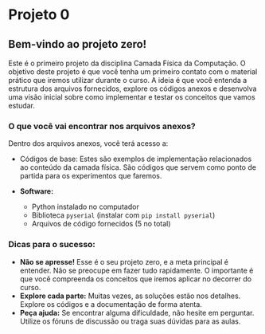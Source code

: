 # Projeto 0

## Bem-vindo ao projeto zero!

Este é o primeiro projeto da disciplina Camada Física da Computação. O objetivo deste projeto é que você tenha um primeiro contato com o material prático que iremos utilizar durante o curso. A ideia é que você entenda a estrutura dos arquivos fornecidos, explore os códigos anexos e desenvolva uma visão inicial sobre como implementar e testar os conceitos que vamos estudar.

### O que você vai encontrar nos arquivos anexos?

Dentro dos arquivos anexos, você terá acesso a:

- Códigos de base: Estes são exemplos de implementação relacionados ao conteúdo da camada física. São códigos que servem como ponto de partida para os experimentos que faremos.

- **Software:**
  - Python instalado no computador
  - Biblioteca `pyserial` (instalar com `pip install pyserial`)
  - Arquivos de código fornecidos (5 no total)

### Dicas para o sucesso:

- **Não se apresse!** Esse é o seu projeto zero, e a meta principal é entender. Não se preocupe em fazer tudo rapidamente. O importante é que você compreenda os conceitos que iremos aplicar no decorrer do curso.
- **Explore cada parte:** Muitas vezes, as soluções estão nos detalhes. Explore os códigos e a documentação de forma atenta.
- **Peça ajuda:** Se encontrar alguma dificuldade, não hesite em perguntar. Utilize os fóruns de discussão ou traga suas dúvidas para as aulas.